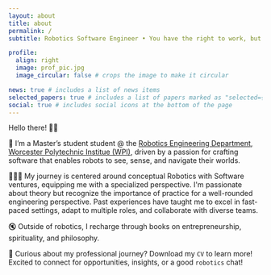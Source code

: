 ```yaml
---
layout: about
title: about
permalink: /
subtitle: Robotics Software Engineer • You have the right to work, but never to the fruits of work ✅•

profile:
  align: right
  image: prof_pic.jpg
  image_circular: false # crops the image to make it circular

news: true # includes a list of news items
selected_papers: true # includes a list of papers marked as "selected={true}"
social: true # includes social icons at the bottom of the page
---
```

Hello there! 👋🏻

🚀 I’m a Master’s student student @ the <a href="https://www.wpi.edu/academics/departments/robotics-engineering">Robotics Engineering Department</a>, <a href="https://wpi.edu">Worcester Polytechnic Institue (WPI)</a>, 
driven by a passion for crafting software that enables robots to see, sense, and navigate their worlds. 

👩🏻‍💻 My journey is centered around conceptual Robotics with Software ventures, equipping me with a specialized perspective. I'm passionate about theory but recognize the importance of practice for a well-rounded engineering perspective. 
Past experiences have taught me to excel in fast-paced settings, adapt to multiple roles, and collaborate with diverse teams.

🔇 Outside of robotics, I recharge through books on entrepreneurship, spirituality, and philosophy.

🔭 Curious about my professional journey? Download my `CV` to learn more! 
Excited to connect for opportunities, insights, or a good `robotics` chat!